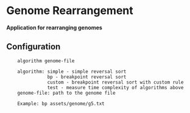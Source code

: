 # Genome Rearrangement

**Application for rearranging genomes**

## Configuration

```
    algorithm genome-file
    
    algorithm: simple - simple reversal sort
               bp - breakpoint reversal sort
               custom - breakpoint reversal sort with custom rule
               test - measure time complexity of algorithms above
    genome-file: path to the genome file
    
    Example: bp assets/genome/g5.txt
```
 
